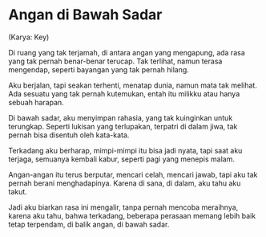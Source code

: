 # Angan di Bawah Sadar
(Karya: Key)

Di ruang yang tak terjamah,
di antara angan yang mengapung,
ada rasa yang tak pernah benar-benar terucap.
Tak terlihat, namun terasa mengendap,
seperti bayangan yang tak pernah hilang.

Aku berjalan, tapi seakan terhenti,
menatap dunia, namun mata tak melihat.
Ada sesuatu yang tak pernah kutemukan,
entah itu milikku atau hanya sebuah harapan.

Di bawah sadar, aku menyimpan rahasia,
yang tak kuinginkan untuk terungkap.
Seperti lukisan yang terlupakan,
terpatri di dalam jiwa,
tak pernah bisa disentuh oleh kata-kata.

Terkadang aku berharap,
mimpi-mimpi itu bisa jadi nyata,
tapi saat aku terjaga,
semuanya kembali kabur,
seperti pagi yang menepis malam.

Angan-angan itu terus berputar,
mencari celah, mencari jawab,
tapi aku tak pernah berani menghadapinya.
Karena di sana, di dalam,
aku tahu aku takut.

Jadi aku biarkan rasa ini mengalir,
tanpa pernah mencoba meraihnya,
karena aku tahu,
bahwa terkadang,
beberapa perasaan memang lebih baik tetap terpendam,
di balik angan, di bawah sadar.
